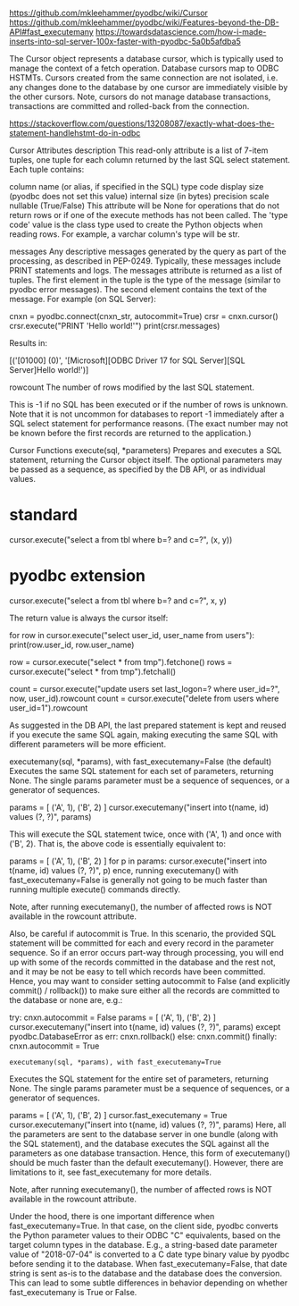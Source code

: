 https://github.com/mkleehammer/pyodbc/wiki/Cursor
https://github.com/mkleehammer/pyodbc/wiki/Features-beyond-the-DB-API#fast_executemany
https://towardsdatascience.com/how-i-made-inserts-into-sql-server-100x-faster-with-pyodbc-5a0b5afdba5

The Cursor object represents a database cursor, which is typically used to manage the context of a fetch operation. Database cursors map to ODBC HSTMTs. Cursors created from the same connection are not isolated, i.e. any changes done to the database by one cursor are immediately visible by the other cursors. Note, cursors do not manage database transactions, transactions are committed and rolled-back from the connection.

https://stackoverflow.com/questions/13208087/exactly-what-does-the-statement-handlehstmt-do-in-odbc


Cursor Attributes
description
This read-only attribute is a list of 7-item tuples, one tuple for each column returned by the last SQL select statement. Each tuple contains:

column name (or alias, if specified in the SQL)
type code
display size (pyodbc does not set this value)
internal size (in bytes)
precision
scale
nullable (True/False)
This attribute will be None for operations that do not return rows or if one of the execute methods has not been called. The 'type code' value is the class type used to create the Python objects when reading rows. For example, a varchar column's type will be str.

messages
Any descriptive messages generated by the query as part of the processing, as described in PEP-0249. Typically, these messages include PRINT statements and logs. The messages attribute is returned as a list of tuples. The first element in the tuple is the type of the message (similar to pyodbc error messages). The second element contains the text of the message. For example (on SQL Server):

cnxn = pyodbc.connect(cnxn_str, autocommit=True)
crsr = cnxn.cursor()
crsr.execute("PRINT 'Hello world!'")
print(crsr.messages)

Results in:

[('[01000] (0)', '[Microsoft][ODBC Driver 17 for SQL Server][SQL Server]Hello world!')]

rowcount
The number of rows modified by the last SQL statement.

This is -1 if no SQL has been executed or if the number of rows is unknown. Note that it is not uncommon for databases to report -1 immediately after a SQL select statement for performance reasons. (The exact number may not be known before the first records are returned to the application.)

Cursor Functions
execute(sql, *parameters)
Prepares and executes a SQL statement, returning the Cursor object itself. The optional parameters may be passed as a sequence, as specified by the DB API, or as individual values.

# standard
cursor.execute("select a from tbl where b=? and c=?", (x, y))
# pyodbc extension
cursor.execute("select a from tbl where b=? and c=?", x, y)

The return value is always the cursor itself:

for row in cursor.execute("select user_id, user_name from users"):
    print(row.user_id, row.user_name)

row  = cursor.execute("select * from tmp").fetchone()
rows = cursor.execute("select * from tmp").fetchall()

count = cursor.execute("update users set last_logon=? where user_id=?", now, user_id).rowcount
count = cursor.execute("delete from users where user_id=1").rowcount

As suggested in the DB API, the last prepared statement is kept and reused if you execute the same SQL again, making executing the same SQL with different parameters will be more efficient.

executemany(sql, *params), with fast_executemany=False (the default)
Executes the same SQL statement for each set of parameters, returning None. The single params parameter must be a sequence of sequences, or a generator of sequences.

params = [ ('A', 1), ('B', 2) ]
cursor.executemany("insert into t(name, id) values (?, ?)", params)

This will execute the SQL statement twice, once with ('A', 1) and once with ('B', 2). That is, the above code is essentially equivalent to:

params = [ ('A', 1), ('B', 2) ]
for p in params:
    cursor.execute("insert into t(name, id) values (?, ?)", p)
ence, running executemany() with fast_executemany=False is generally not going to be much faster than running multiple execute() commands directly.

Note, after running executemany(), the number of affected rows is NOT available in the rowcount attribute.

Also, be careful if autocommit is True. In this scenario, the provided SQL statement will be committed for each and every record in the parameter sequence. So if an error occurs part-way through processing, you will end up with some of the records committed in the database and the rest not, and it may be not be easy to tell which records have been committed. Hence, you may want to consider setting autocommit to False (and explicitly commit() / rollback()) to make sure either all the records are committed to the database or none are, e.g.:

try:
    cnxn.autocommit = False
    params = [ ('A', 1), ('B', 2) ]
    cursor.executemany("insert into t(name, id) values (?, ?)", params)
except pyodbc.DatabaseError as err:
    cnxn.rollback()
else:
    cnxn.commit()
finally:
    cnxn.autocommit = True

    executemany(sql, *params), with fast_executemany=True
Executes the SQL statement for the entire set of parameters, returning None. The single params parameter must be a sequence of sequences, or a generator of sequences.

params = [ ('A', 1), ('B', 2) ]
cursor.fast_executemany = True
cursor.executemany("insert into t(name, id) values (?, ?)", params)
Here, all the parameters are sent to the database server in one bundle (along with the SQL statement), and the database executes the SQL against all the parameters as one database transaction. Hence, this form of executemany() should be much faster than the default executemany(). However, there are limitations to it, see fast_executemany for more details.

Note, after running executemany(), the number of affected rows is NOT available in the rowcount attribute.

Under the hood, there is one important difference when fast_executemany=True. In that case, on the client side, pyodbc converts the Python parameter values to their ODBC "C" equivalents, based on the target column types in the database. E.g., a string-based date parameter value of "2018-07-04" is converted to a C date type binary value by pyodbc before sending it to the database. When fast_executemany=False, that date string is sent as-is to the database and the database does the conversion. This can lead to some subtle differences in behavior depending on whether fast_executemany is True or False.



